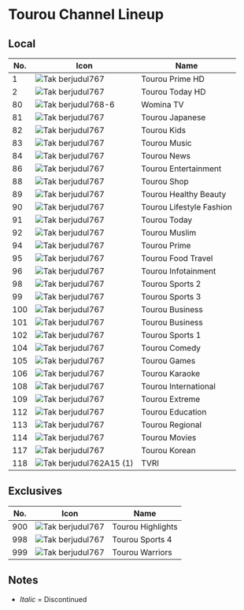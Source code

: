 # Tourou Channel Lineup
## Local
No. | Icon | Name
-- | -- | --
1 | ![Tak berjudul767](https://github.com/user-attachments/assets/fcf37cd4-b560-407a-b1ed-1bf076c69a07) | Tourou Prime HD
2 | ![Tak berjudul767](https://github.com/user-attachments/assets/fcf37cd4-b560-407a-b1ed-1bf076c69a07) | Tourou Today HD
80 | ![Tak berjudul768-6](https://github.com/user-attachments/assets/73a21437-4fb3-412d-babb-d12ff8db8e83) | Womina TV
81 | ![Tak berjudul767](https://github.com/user-attachments/assets/fcf37cd4-b560-407a-b1ed-1bf076c69a07) | Tourou Japanese
82 | ![Tak berjudul767](https://github.com/user-attachments/assets/fcf37cd4-b560-407a-b1ed-1bf076c69a07) | Tourou Kids
83 | ![Tak berjudul767](https://github.com/user-attachments/assets/fcf37cd4-b560-407a-b1ed-1bf076c69a07) | Tourou Music
84 | ![Tak berjudul767](https://github.com/user-attachments/assets/fcf37cd4-b560-407a-b1ed-1bf076c69a07) | Tourou News
86 | ![Tak berjudul767](https://github.com/user-attachments/assets/fcf37cd4-b560-407a-b1ed-1bf076c69a07) | Tourou Entertainment
88 | ![Tak berjudul767](https://github.com/user-attachments/assets/fcf37cd4-b560-407a-b1ed-1bf076c69a07) | Tourou Shop
89 | ![Tak berjudul767](https://github.com/user-attachments/assets/fcf37cd4-b560-407a-b1ed-1bf076c69a07) | Tourou Healthy Beauty
90 | ![Tak berjudul767](https://github.com/user-attachments/assets/fcf37cd4-b560-407a-b1ed-1bf076c69a07) | Tourou Lifestyle Fashion
91 | ![Tak berjudul767](https://github.com/user-attachments/assets/fcf37cd4-b560-407a-b1ed-1bf076c69a07) | Tourou Today
92 | ![Tak berjudul767](https://github.com/user-attachments/assets/fcf37cd4-b560-407a-b1ed-1bf076c69a07) | Tourou Muslim
94 | ![Tak berjudul767](https://github.com/user-attachments/assets/fcf37cd4-b560-407a-b1ed-1bf076c69a07) | Tourou Prime
95 | ![Tak berjudul767](https://github.com/user-attachments/assets/fcf37cd4-b560-407a-b1ed-1bf076c69a07) | Tourou Food Travel
96 | ![Tak berjudul767](https://github.com/user-attachments/assets/fcf37cd4-b560-407a-b1ed-1bf076c69a07) | Tourou Infotainment
98 | ![Tak berjudul767](https://github.com/user-attachments/assets/fcf37cd4-b560-407a-b1ed-1bf076c69a07) | Tourou Sports 2
99 | ![Tak berjudul767](https://github.com/user-attachments/assets/fcf37cd4-b560-407a-b1ed-1bf076c69a07) | Tourou Sports 3
100 | ![Tak berjudul767](https://github.com/user-attachments/assets/fcf37cd4-b560-407a-b1ed-1bf076c69a07) | Tourou Business
101 | ![Tak berjudul767](https://github.com/user-attachments/assets/fcf37cd4-b560-407a-b1ed-1bf076c69a07) | Tourou Business
102 | ![Tak berjudul767](https://github.com/user-attachments/assets/fcf37cd4-b560-407a-b1ed-1bf076c69a07) | Tourou Sports 1
104 | ![Tak berjudul767](https://github.com/user-attachments/assets/fcf37cd4-b560-407a-b1ed-1bf076c69a07) | Tourou Comedy
105 | ![Tak berjudul767](https://github.com/user-attachments/assets/fcf37cd4-b560-407a-b1ed-1bf076c69a07) | Tourou Games
106 | ![Tak berjudul767](https://github.com/user-attachments/assets/fcf37cd4-b560-407a-b1ed-1bf076c69a07) | Tourou Karaoke
108 | ![Tak berjudul767](https://github.com/user-attachments/assets/fcf37cd4-b560-407a-b1ed-1bf076c69a07) | Tourou International
109 | ![Tak berjudul767](https://github.com/user-attachments/assets/fcf37cd4-b560-407a-b1ed-1bf076c69a07) | Tourou Extreme
112 | ![Tak berjudul767](https://github.com/user-attachments/assets/fcf37cd4-b560-407a-b1ed-1bf076c69a07) | Tourou Education
113 | ![Tak berjudul767](https://github.com/user-attachments/assets/fcf37cd4-b560-407a-b1ed-1bf076c69a07) | Tourou Regional
114 | ![Tak berjudul767](https://github.com/user-attachments/assets/fcf37cd4-b560-407a-b1ed-1bf076c69a07) | Tourou Movies
117 | ![Tak berjudul767](https://github.com/user-attachments/assets/fcf37cd4-b560-407a-b1ed-1bf076c69a07) | Tourou Korean
118 | ![Tak berjudul762A15 (1)](https://github.com/user-attachments/assets/fb1c0570-f4f8-4019-9b97-a3bb8af745d2) | TVRI
## Exclusives
No. | Icon | Name
-- | -- | --
900 | ![Tak berjudul767](https://github.com/user-attachments/assets/fcf37cd4-b560-407a-b1ed-1bf076c69a07) | Tourou Highlights
998 | ![Tak berjudul767](https://github.com/user-attachments/assets/fcf37cd4-b560-407a-b1ed-1bf076c69a07) | Tourou Sports 4
999 | ![Tak berjudul767](https://github.com/user-attachments/assets/fcf37cd4-b560-407a-b1ed-1bf076c69a07) | Tourou Warriors
## Notes
* _Italic_ = Discontinued

